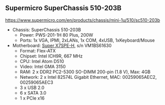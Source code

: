 Supermicro SuperChassis 510-203B
--------------------------------

https://www.supermicro.com/en/products/chassis/mini-1u/510/sc510-203b

- Chassis: SuperChassis 510-203B
  - Power: PWS-201-1H 80 Plus, 200W
  - Ports: 1x VGA, IPMI, 2xLANs, 1x COM, 4xUSB, 1xKeyboard/Mouse
- Motherboard: [Super X7SPE-H](https://www.shi.com/product/22010232/SUPERMICRO-X7SPE-H-Motherboard), s/n VM1BS61630
  - Format: Flex-ATX
  - Chipset: Intel ICH9R, 667 MHz
  - CPU: Intel Atom D510
  - Video: Intel GMA 3150
  - RAM: 2 x DDR2 PC2-5300 SO-DIMM 200-pin (1.8 V), Max: 4GB
  - Network: 2 x Intel 82574L Gigabit Ethernet, MAC: 00259065AEC2, 00259065AEC3
  - 3 x USB 2.0
  - 6 x SATA 3.0
  - 1 x PCIe x16
